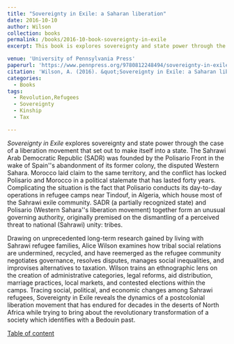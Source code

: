 ```yaml
---
title: "Sovereignty in Exile: a Saharan liberation"
date: 2016-10-10
author: Wilson
collection: books
permalink: /books/2016-10-book-sovereignty-in-exile
excerpt: This book is explores sovereignty and state power through the case of a liberation movement that set out to make itself into a state.

venue: 'University of Pennsylvania Press'
paperurl: 'https://www.pennpress.org/9780812248494/sovereignty-in-exile/'
citation: 'Wilson, A. (2016). &quot;Sovereignty in Exile: a Saharan liberation.&quot; <i>University of Pennsylvania Press</i>. 1(1).'
categories:
  - Books
tags:
  - Revolution,Refugees
  - Sovereignty
  - Kinship
  - Tax

---
```


*Sovereignty in Exile* explores sovereignty and state power through the case of a liberation movement that set out to make itself into a state. The Sahrawi Arab Democratic Republic (SADR) was founded by the Polisario Front in the wake of Spain''s abandonment of its former colony, the disputed Western Sahara. Morocco laid claim to the same territory, and the conflict has locked Polisario and Morocco in a political stalemate that has lasted forty years. Complicating the situation is the fact that Polisario conducts its day-to-day operations in refugee camps near Tindouf, in Algeria, which house most of the Sahrawi exile community. SADR (a partially recognized state) and Polisario (Western Sahara''s liberation movement) together form an unusual governing authority, originally premised on the dismantling of a perceived threat to national (Sahrawi) unity: tribes.

Drawing on unprecedented long-term research gained by living with Sahrawi refugee families, Alice Wilson examines how tribal social relations are undermined, recycled, and have reemerged as the refugee community negotiates governance, resolves disputes, manages social inequalities, and improvises alternatives to taxation. Wilson trains an ethnographic lens on the creation of administrative categories, legal reforms, aid distribution, marriage practices, local markets, and contested elections within the camps. Tracing social, political, and economic changes among Sahrawi refugees, Sovereignty in Exile reveals the dynamics of a postcolonial liberation movement that has endured for decades in the deserts of North Africa while trying to bring about the revolutionary transformation of a society which identifies with a Bedouin past.

[Table of content](https://www.upenn.edu/pennpress/book/toc/15606.html)
